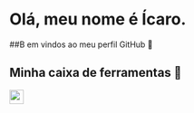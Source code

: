 # Olá, meu nome é Ícaro.
##B em vindos ao meu perfil GitHub 👋

## Minha caixa de ferramentas 🔧
<img src="https://cdn.jsdelivr.net/gh/devicons/devicon@latest/icons/java/java-original-wordmark.svg" height="25" width="25"/>




<!--
**icaroasdev/icaroasdev** is a ✨ _special_ ✨ repository because its `README.md` (this file) appears on your GitHub profile.

Here are some ideas to get you started:

- 🔭 I’m currently working on ...
- 🌱 I’m currently learning ...
- 👯 I’m looking to collaborate on ...
- 🤔 I’m looking for help with ...
- 💬 Ask me about ...
- 📫 How to reach me: ...
- 😄 Pronouns: ...
- ⚡ Fun fact: ...
-->
